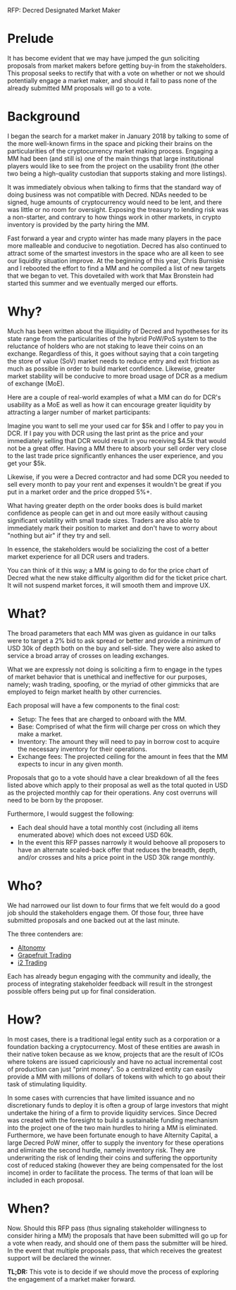 RFP: Decred Designated Market Maker

# Prelude

It has become evident that we may have jumped the gun soliciting proposals from market makers before getting buy-in from the stakeholders.  This proposal seeks to rectify that with a vote on whether or not we should potentially engage a market maker, and should it fail to pass none of the already submitted MM proposals will go to a vote.

# Background

I began the search for a market maker in January 2018 by talking to some of the more well-known firms in the space and picking their brains on the particularities of the cryptocurrency market making process. Engaging a MM had been (and still is) one of the main things that large institutional players would like to see from the project on the usability front (the other two being a high-quality custodian that supports staking and more listings).

It was immediately obvious when talking to firms that the standard way of doing business was not compatible with Decred.  NDAs needed to be signed, huge amounts of cryptocurrency would need to be lent, and there was little or no room for oversight.  Exposing the treasury to lending risk was a non-starter, and contrary to how things work in other markets, in crypto inventory is provided by the party hiring the MM.

Fast forward a year and crypto winter has made many players in the pace more malleable and conducive to negotiation.  Decred has also continued to attract some of the smartest investors in the space who are all keen to see our liquidity situation improve.  At the beginning of this year, Chris Burniske and I rebooted the effort to find a MM and he compiled a list of new targets that we began to vet.  This dovetailed with work that Max Bronstein had started this summer and we eventually merged our efforts.

# Why?

Much has been written about the illiquidity of Decred and hypotheses for its state range from the particularities of the hybrid PoW/PoS system to the reluctance of holders who are not staking to leave their coins on an exchange.  Regardless of this, it goes without saying that a coin targeting the store of value (SoV) market needs to reduce entry and exit friction as much as possible in order to build market confidence. Likewise, greater market stability will be conducive to more broad usage of DCR as a medium of exchange (MoE).


Here are a couple of real-world examples of what a MM can do for DCR's usability as a MoE as well as how it can encourage greater liquidity by attracting a larger number of market participants:

Imagine you want to sell me your used car for $5k and I offer to pay you in DCR.  If I pay you with DCR using the last print as the price and your immediately selling that DCR would result in you receiving $4.5k that would not be a great offer.  Having a MM there to absorb your sell order very close to the last trade price significantly enhances the user experience, and you get your $5k.

Likewise, if you were a Decred contractor and had some DCR you needed to sell every month to pay your rent and expenses it wouldn't be great if you put in a market order and the price dropped 5%+.

What having greater depth on the order books does is build market confidence as people can get in and out more easily without causing significant volatility with small trade sizes.  Traders are also able to immediately mark their position to market and don't have to worry about "nothing but air" if they try and sell.

In essence, the stakeholders would be socializing the cost of a better market experience for all DCR users and traders.

You can think of it this way; a MM is going to do for the price chart of Decred what the new stake difficulty algorithm did for the ticket price chart.
It will not suspend market forces, it will smooth them and improve UX.

# What?

The broad parameters that each MM was given as guidance in our talks were to target a 2% bid to ask spread or better and provide a minimum of USD 30k of depth both on the buy and sell-side.  They were also asked to service a broad array of crosses on leading exchanges.

What we are expressly not doing is soliciting a firm to engage in the types of market behavior that is unethical and ineffective for our purposes, namely; wash trading, spoofing, or the myriad of other gimmicks that are employed to feign market health by other currencies.

Each proposal will have a few components to the final cost:

* Setup: The fees that are charged to onboard with the MM.
* Base: Comprised of what the firm will charge per cross on which they make a market.
* Inventory: The amount they will need to pay in borrow cost to acquire the necessary inventory for their operations.
* Exchange fees: The projected ceiling for the amount in fees that the MM expects to incur in any given month.

Proposals that go to a vote should have a clear breakdown of all the fees listed above which apply to their proposal as well as the total quoted in USD as the projected monthly cap for their operations.  Any cost overruns will need to be born by the proposer.

Furthermore, I would suggest the following:

* Each deal should have a total monthly cost (including all items enumerated above) which does not exceed USD 60k.
* In the event this RFP passes narrowly it would behoove all proposers to have an alternate scaled-back offer that reduces the breadth, depth, and/or crosses and hits a price point in the USD 30k range monthly.

# Who?

We had narrowed our list down to four firms that we felt would do a good job should the stakeholders engage them. Of those four, three have submitted proposals and one backed out at the last minute.

The three contenders are:

* [Altonomy](https://proposals.decred.org/proposals/772d083fef79fa2e443d8424b353deadc3af69c8d8764e473cb200f98f356c60)
* [Grapefruit Trading](https://proposals.decred.org/proposals/4becbe00bd5ae93312426a8cf5eeef78050f5b8b8430b45f3ea54ca89213f82b)
* [i2 Trading](https://proposals.decred.org/proposals/2eb7ddb29f151691ba14ac8c54d53f6692c1f5e8fe06244edf7d3c33fb440bd9)

Each has already begun engaging with the community and ideally, the process of integrating stakeholder feedback will result in the strongest possible offers being put up for final consideration.

# How?

In most cases, there is a traditional legal entity such as a corporation or a foundation backing a cryptocurrency.  Most of these entities are awash in their native token because as we know, projects that are the result of ICOs where tokens are issued capriciously and have no actual incremental cost of production can just "print money".  So a centralized entity can easily provide a MM with millions of dollars of tokens with which to go about their task of stimulating liquidity.

In some cases with currencies that have limited issuance and no discretionary funds to deploy it is often a group of large investors that might undertake the hiring of a firm to provide liquidity services.  Since Decred was created with the foresight to build a sustainable funding mechanism into the project one of the two main hurdles to hiring a MM is eliminated.  Furthermore, we have been fortunate enough to have Alternity Capital, a large Decred PoW miner, offer to supply the inventory for these operations and eliminate the second hurdle, namely inventory risk.  They are underwriting the risk of lending their coins and suffering the opportunity cost of reduced staking (however they are being compensated for the lost income) in order to facilitate the process. The terms of that loan will be included in each proposal.

# When?

Now.  Should this RFP pass (thus signaling stakeholder willingness to consider hiring a MM) the proposals that have been submitted will go up for a vote when ready, and should one of them pass the submitter will be hired.  In the event that multiple proposals pass, that which receives the greatest support will be declared the winner.

**TL;DR:** This vote is to decide if we should move the process of exploring the engagement of a market maker forward.

